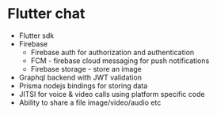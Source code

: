 # Flutter chat

- Flutter sdk
- Firebase 
    - Firebase auth for authorization and authentication
    - FCM - firebase cloud messaging for push notifications
    - Firebase storage - store an image
- Graphql backend with JWT validation
- Prisma nodejs bindings for storing data
- JITSI for voice & video calls using platform specific code
- Ability to share a file image/video/audio etc

